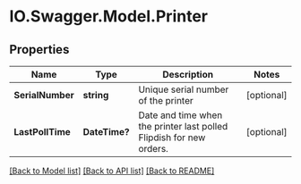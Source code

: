 # IO.Swagger.Model.Printer
## Properties

Name | Type | Description | Notes
------------ | ------------- | ------------- | -------------
**SerialNumber** | **string** | Unique serial number of the printer | [optional] 
**LastPollTime** | **DateTime?** | Date and time when the printer last polled Flipdish for new orders. | [optional] 

[[Back to Model list]](../README.md#documentation-for-models) [[Back to API list]](../README.md#documentation-for-api-endpoints) [[Back to README]](../README.md)

